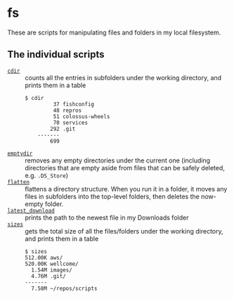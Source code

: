 # fs

These are scripts for manipulating files and folders in my local filesystem.

## The individual scripts

<dl>
  <dt>
    <a href="https://github.com/alexwlchan/scripts/blob/main/fs/cdir">
      <code>cdir</code>
    </a>
  </dt>
  <dd>
    counts all the entries in subfolders under the working directory, and prints them in a table
    <p><pre><code>$ cdir
         37 fishconfig
         48 repros
         51 colossus-wheels
         70 services
        292 .git
    -------
        699</code></pre></p>
  </dd>

  <dt>
    <a href="https://github.com/alexwlchan/scripts/blob/main/fs/emptydir">
      <code>emptydir</code>
    </a>
  </dt>
  <dd>
    removes any empty directories under the current one (including directories that are empty aside from files that can be safely deleted, e.g. <code>.DS_Store</code>)
  </dd>

  <dt>
    <a href="https://github.com/alexwlchan/scripts/blob/main/fs/flatten">
      <code>flatten</code>
    </a>
  </dt>
  <dd>
    flattens a directory structure.
    When you run it in a folder, it moves any files in subfolders into the top-level folders, then deletes the now-empty folder.
  </dd>

  <dt>
    <a href="https://github.com/alexwlchan/scripts/blob/main/fs/latest_download">
      <code>latest_download</code>
    </a>
  </dt>
  <dd>
    prints the path to the newest file in my Downloads folder
  </dd>

  <dt>
    <a href="https://github.com/alexwlchan/scripts/blob/main/fs/sizes">
      <code>sizes</code>
    </a>
  </dt>
  <dd>
    gets the total size of all the files/folders under the working directory, and prints them in a table
    <p><pre><code>$ sizes
512.00K aws/
520.00K wellcome/
  1.54M images/
  4.76M .git/
-------
  7.58M ~/repos/scripts</code></pre></p>
  </dd>
</dl>
